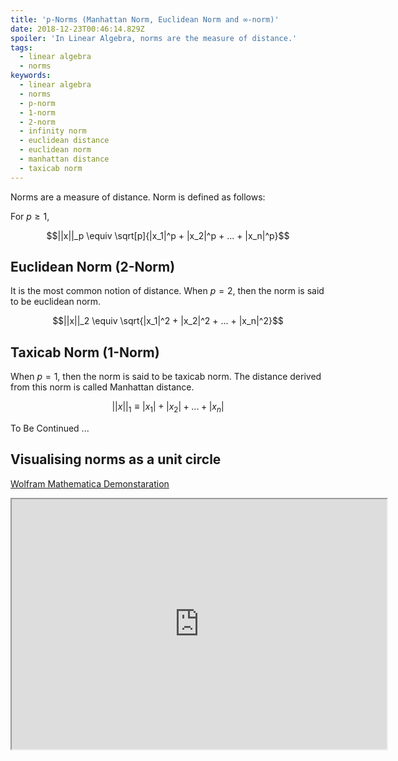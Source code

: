 ```yaml
---
title: 'p-Norms (Manhattan Norm, Euclidean Norm and ∞-norm)'
date: 2018-12-23T00:46:14.829Z
spoiler: 'In Linear Algebra, norms are the measure of distance.'
tags:
  - linear algebra
  - norms
keywords:
  - linear algebra
  - norms
  - p-norm
  - 1-norm
  - 2-norm
  - infinity norm
  - euclidean distance
  - euclidean norm
  - manhattan distance
  - taxicab norm
---
```


Norms are a measure of distance. Norm is defined as follows:

For $p\geq1$,

$$||x||_p \equiv \sqrt[p]{|x_1|^p + |x_2|^p + ... + |x_n|^p}$$

## Euclidean Norm (2-Norm)

It is the most common notion of distance. When $p=2$, then the norm is said to
be euclidean norm.

$$||x||_2 \equiv \sqrt{|x_1|^2 + |x_2|^2 + ... + |x_n|^2}$$

## Taxicab Norm (1-Norm)

When $p=1$, then the norm is said to be taxicab norm. The distance derived from
this norm is called Manhattan distance.

$$||x||_1 \equiv |x_1| + |x_2| + ... + |x_n|$$

To Be Continued ...

## Visualising norms as a unit circle

[Wolfram Mathematica Demonstaration](http://demonstrations.wolfram.com/UnitNormVectorsUnderDifferentPNorms/)

<iframe src="http://demonstrations.wolfram.com/UnitNormVectorsUnderDifferentPNorms/" width="600" height="400"></iframe>
